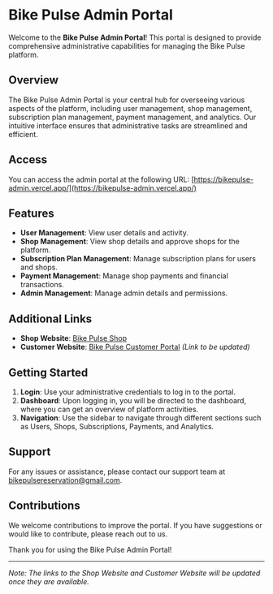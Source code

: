 
# Bike Pulse Admin Portal
Welcome to the **Bike Pulse Admin Portal**! This portal is designed to provide comprehensive administrative capabilities for managing the Bike Pulse platform.

## Overview

The Bike Pulse Admin Portal is your central hub for overseeing various aspects of the platform, including user management, shop management, subscription plan management, payment management, and analytics. Our intuitive interface ensures that administrative tasks are streamlined and efficient.

## Access

You can access the admin portal at the following URL:
[https://bikepulse-admin.vercel.app/](https://bikepulse-admin.vercel.app/)

## Features

- **User Management**: View user details and activity.
- **Shop Management**: View shop details and approve shops for the platform.
- **Subscription Plan Management**: Manage subscription plans for users and shops.
- **Payment Management**: Manage shop payments and financial transactions.
- **Admin Management**: Manage admin details and permissions.

## Additional Links

- **Shop Website**: [Bike Pulse Shop](https://bikepulse-customer.vercel.app/)
- **Customer Website**: [Bike Pulse Customer Portal](#) *(Link to be updated)*

## Getting Started

1. **Login**: Use your administrative credentials to log in to the portal.
2. **Dashboard**: Upon logging in, you will be directed to the dashboard, where you can get an overview of platform activities.
3. **Navigation**: Use the sidebar to navigate through different sections such as Users, Shops, Subscriptions, Payments, and Analytics.

## Support

For any issues or assistance, please contact our support team at bikepulsereservation@gmail.com.

## Contributions

We welcome contributions to improve the portal. If you have suggestions or would like to contribute, please reach out to us.

Thank you for using the Bike Pulse Admin Portal!

---

*Note: The links to the Shop Website and Customer Website will be updated once they are available.*
